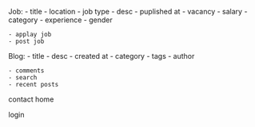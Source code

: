 Job:
    - title
    - location
    - job type
    - desc
    - puplished at
    - vacancy
    - salary
    - category
    - experience
    - gender
    
    - applay job
    - post job


Blog:
    - title
    - desc
    - created at
    - category
    - tags
    - author
    
    - comments
    - search
    - recent posts

contact
home

login